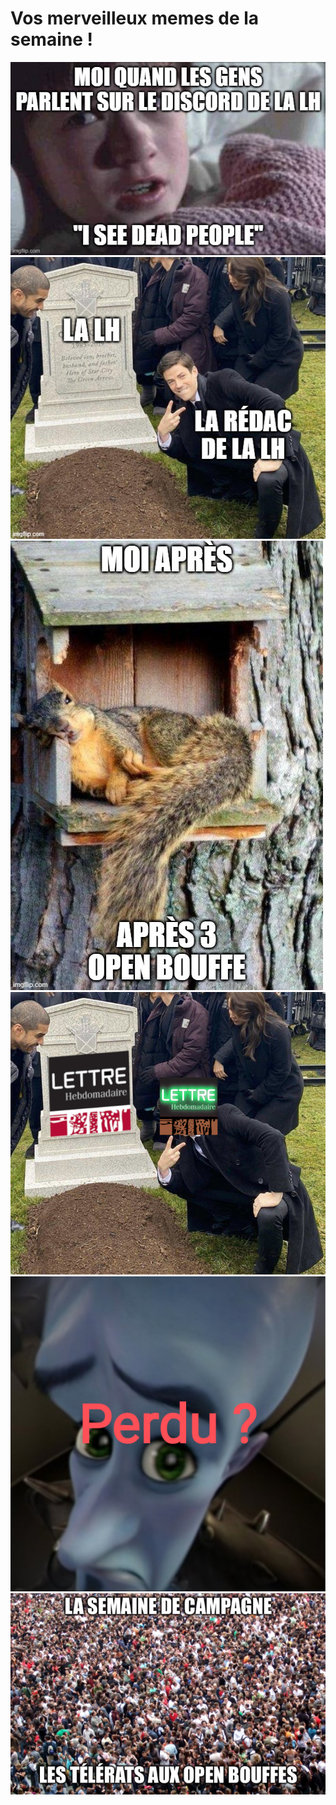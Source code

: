 # Vos merveilleux memes de la semaine ! 
<img src="/static/LH1/images/meme1.png">  
<img src="/static/LH1/images/meme2.png"> 
<img src="/static/LH1/images/meme3.png"> 
<img src="/static/LH1/images/meme4.png">  
<img src="/static/LH1/images/meme5.png">  
<img src="/static/LH1/images/meme6.png"> 